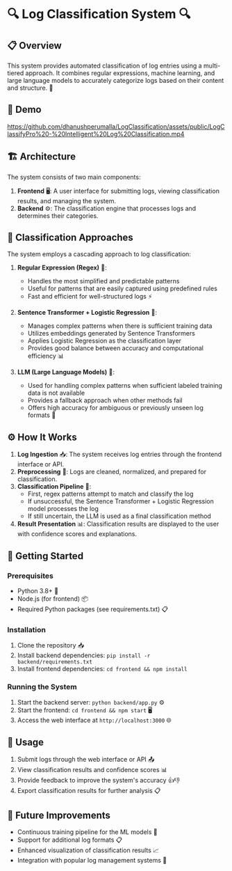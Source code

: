 # 🔍 Log Classification System 🔍

## 📋 Overview

This system provides automated classification of log entries using a multi-tiered approach. It combines regular expressions, machine learning, and large language models to accurately categorize logs based on their content and structure. 🤖

## 🎥 Demo

https://github.com/dhanushperumalla/LogClassification/assets/public/LogClassifyPro%20-%20Intelligent%20Log%20Classification.mp4

## 🏗️ Architecture

The system consists of two main components:

1. **Frontend** 🖥️: A user interface for submitting logs, viewing classification results, and managing the system.
2. **Backend** ⚙️: The classification engine that processes logs and determines their categories.

## 🧠 Classification Approaches

The system employs a cascading approach to log classification:

1. **Regular Expression (Regex)** 📝:

   - Handles the most simplified and predictable patterns
   - Useful for patterns that are easily captured using predefined rules
   - Fast and efficient for well-structured logs ⚡

2. **Sentence Transformer + Logistic Regression** 🔄:

   - Manages complex patterns when there is sufficient training data
   - Utilizes embeddings generated by Sentence Transformers
   - Applies Logistic Regression as the classification layer
   - Provides good balance between accuracy and computational efficiency 📊

3. **LLM (Large Language Models)** 🧠:
   - Used for handling complex patterns when sufficient labeled training data is not available
   - Provides a fallback approach when other methods fail
   - Offers high accuracy for ambiguous or previously unseen log formats 🎯

## ⚙️ How It Works

1. **Log Ingestion** 📥: The system receives log entries through the frontend interface or API.
2. **Preprocessing** 🧹: Logs are cleaned, normalized, and prepared for classification.
3. **Classification Pipeline** 🔄:
   - First, regex patterns attempt to match and classify the log
   - If unsuccessful, the Sentence Transformer + Logistic Regression model processes the log
   - If still uncertain, the LLM is used as a final classification method
4. **Result Presentation** 📊: Classification results are displayed to the user with confidence scores and explanations.

## 🚀 Getting Started

### Prerequisites

- Python 3.8+ 🐍
- Node.js (for frontend) 📦
- Required Python packages (see requirements.txt) 📋

### Installation

1. Clone the repository 📥
2. Install backend dependencies: `pip install -r backend/requirements.txt`
3. Install frontend dependencies: `cd frontend && npm install`

### Running the System

1. Start the backend server: `python backend/app.py` ⚙️
2. Start the frontend: `cd frontend && npm start` 🖥️
3. Access the web interface at `http://localhost:3000` 🌐

## 📝 Usage

1. Submit logs through the web interface or API 📤
2. View classification results and confidence scores 📊
3. Provide feedback to improve the system's accuracy 👍👎
4. Export classification results for further analysis 📋

## 🔮 Future Improvements

- Continuous training pipeline for the ML models 🔄
- Support for additional log formats 📋
- Enhanced visualization of classification results 📈
- Integration with popular log management systems 🔌
